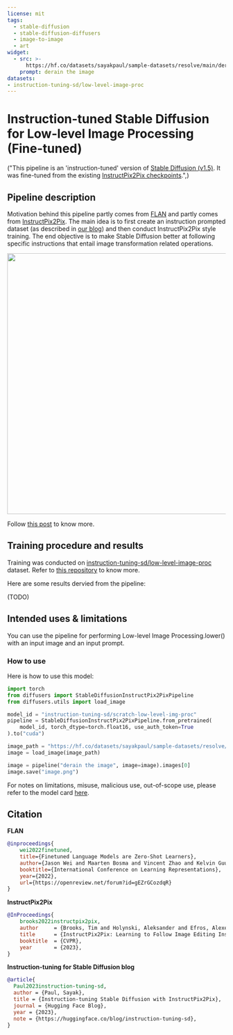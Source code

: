 ```yaml
---
license: mit
tags:
  - stable-diffusion
  - stable-diffusion-diffusers
  - image-to-image
  - art
widget:
  - src: >-
      https://hf.co/datasets/sayakpaul/sample-datasets/resolve/main/derain%20the%20image_1.png
    prompt: derain the image
datasets:
- instruction-tuning-sd/low-level-image-proc
---
```


# Instruction-tuned Stable Diffusion for Low-level Image Processing (Fine-tuned) 

("This pipeline is an 'instruction-tuned' version of [Stable Diffusion (v1.5)](https://huggingface.co/runwayml/stable-diffusion-v1-5). It was fine-tuned from the existing [InstructPix2Pix checkpoints](https://huggingface.co/timbrooks/instruct-pix2pix).",)

## Pipeline description

Motivation behind this pipeline partly comes from [FLAN](https://huggingface.co/papers/2109.01652) and partly
comes from [InstructPix2Pix](https://huggingface.co/papers/2211.09800). The main idea is to first create an
instruction prompted dataset (as described in [our blog](https://hf.co/blog/instruction-tuning-sd)) and then conduct InstructPix2Pix style
training. The end objective is to make Stable Diffusion better at following specific instructions
that entail image transformation related operations.

<p align="center">
<img src="https://huggingface.co/datasets/sayakpaul/sample-datasets/resolve/main/instruction-tuning-sd.png" width=600/>
</p>

Follow [this post](https://hf.co/blog/instruction-tuning-sd) to know more. 

## Training procedure and results

Training was conducted on [instruction-tuning-sd/low-level-image-proc](https://huggingface.co/datasets/instruction-tuning-sd/low-level-image-proc) dataset. Refer to
[this repository](https://github.com/sayakpaul/instruction-tuned-sd) to know more. 

Here are some results dervied from the pipeline:

(TODO)

## Intended uses & limitations

You can use the pipeline for performing Low-level Image Processing.lower() with an input image and an input prompt.

### How to use

Here is how to use this model:

```python
import torch
from diffusers import StableDiffusionInstructPix2PixPipeline
from diffusers.utils import load_image

model_id = "instruction-tuning-sd/scratch-low-level-img-proc"
pipeline = StableDiffusionInstructPix2PixPipeline.from_pretrained(
    model_id, torch_dtype=torch.float16, use_auth_token=True
).to("cuda")

image_path = "https://hf.co/datasets/sayakpaul/sample-datasets/resolve/main/derain%20the%20image_1.png"
image = load_image(image_path)

image = pipeline("derain the image", image=image).images[0]
image.save("image.png")
```

For notes on limitations, misuse, malicious use, out-of-scope use, please refer to the model card
[here](https://huggingface.co/runwayml/stable-diffusion-v1-5).

## Citation

**FLAN**

```bibtex
@inproceedings{
    wei2022finetuned,
    title={Finetuned Language Models are Zero-Shot Learners},
    author={Jason Wei and Maarten Bosma and Vincent Zhao and Kelvin Guu and Adams Wei Yu and Brian Lester and Nan Du and Andrew M. Dai and Quoc V Le},
    booktitle={International Conference on Learning Representations},
    year={2022},
    url={https://openreview.net/forum?id=gEZrGCozdqR}
}
```

**InstructPix2Pix**

```bibtex
@InProceedings{
    brooks2022instructpix2pix,
    author     = {Brooks, Tim and Holynski, Aleksander and Efros, Alexei A.},
    title      = {InstructPix2Pix: Learning to Follow Image Editing Instructions},
    booktitle  = {CVPR},
    year       = {2023},
}
```

**Instruction-tuning for Stable Diffusion blog**

```bibtex
@article{
  Paul2023instruction-tuning-sd,
  author = {Paul, Sayak},
  title = {Instruction-tuning Stable Diffusion with InstructPix2Pix},
  journal = {Hugging Face Blog},
  year = {2023},
  note = {https://huggingface.co/blog/instruction-tuning-sd},
}
```
